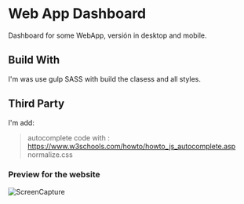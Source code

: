 # Web App Dashboard

Dashboard for some WebApp, versión in desktop and mobile.

## Build With

I'm was use gulp SASS with build the clasess and all styles.



## Third Party

I'm add: 
> autocomplete code with : https://www.w3schools.com/howto/howto_js_autocomplete.asp
> normalize.css


### Preview for the website

![ScreenCapture](https://drive.google.com/uc?export=view&id=11LdSghuNt__D5W5HxsfFlSdifqdXBhdX)

